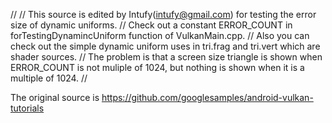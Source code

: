 //
// This source is edited by Intufy(intufy@gmail.com) for testing the error size of dynamic uniforms.
// Check out a constant ERROR_COUNT in forTestingDynamincUniform function of VulkanMain.cpp. 
// Also you can check out the simple dynamic uniform uses in tri.frag and tri.vert which are shader sources.
// The problem is that a screen size triangle is shown when ERROR_COUNT is not muliple of 1024, but nothing is shown when it is a multiple of 1024.
// 

The original source is https://github.com/googlesamples/android-vulkan-tutorials

